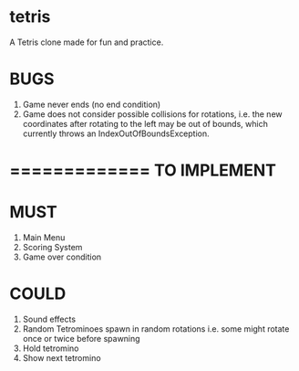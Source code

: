 tetris
======

A Tetris clone made for fun and practice.

BUGS
==========

1. Game never ends (no end condition)
2. Game does not consider possible collisions for rotations, i.e. the new coordinates after rotating to the left may be out of bounds, which currently throws an IndexOutOfBoundsException.

=============
TO IMPLEMENT
=============

MUST
====
1. Main Menu
2. Scoring System
3. Game over condition

COULD
=====
1. Sound effects
2. Random Tetrominoes spawn in random rotations i.e. some might rotate once or twice before spawning
3. Hold tetromino
4. Show next tetromino
